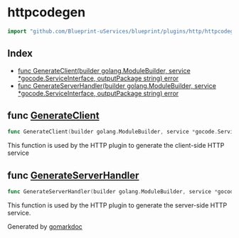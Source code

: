 <!-- Code generated by gomarkdoc. DO NOT EDIT -->

# httpcodegen

```go
import "github.com/Blueprint-uServices/blueprint/plugins/http/httpcodegen"
```

## Index

- [func GenerateClient\(builder golang.ModuleBuilder, service \*gocode.ServiceInterface, outputPackage string\) error](<#GenerateClient>)
- [func GenerateServerHandler\(builder golang.ModuleBuilder, service \*gocode.ServiceInterface, outputPackage string\) error](<#GenerateServerHandler>)


<a name="GenerateClient"></a>
## func [GenerateClient](<https://gitlab.mpi-sws.org/cld/blueprint2/blueprint/blob/main/plugins/http/httpcodegen/clientgen.go#L14>)

```go
func GenerateClient(builder golang.ModuleBuilder, service *gocode.ServiceInterface, outputPackage string) error
```

This function is used by the HTTP plugin to generate the client\-side HTTP service

<a name="GenerateServerHandler"></a>
## func [GenerateServerHandler](<https://gitlab.mpi-sws.org/cld/blueprint2/blueprint/blob/main/plugins/http/httpcodegen/servergen.go#L16>)

```go
func GenerateServerHandler(builder golang.ModuleBuilder, service *gocode.ServiceInterface, outputPackage string) error
```

This function is used by the HTTP plugin to generate the server\-side HTTP service.

Generated by [gomarkdoc](<https://github.com/princjef/gomarkdoc>)
